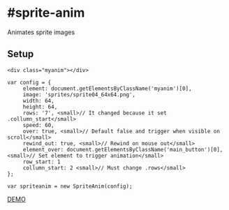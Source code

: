 #sprite-anim
================
Animates sprite images

## Setup
`<div class="myanim"></div>`
```
var config = {
     element: document.getElementsByClassName('myanim')[0],
     image: 'sprites/sprite04_64x64.png',
     width: 64,
     height: 64,
     rows: '7', <small>// It changed because it set .collumn_start</small>
     speed: 60,
     over: true, <small>// Default false and trigger when visible on scroll</small>
     rewind_out: true, <small>// Rewind on mouse out</small>
     element_over: document.getElementsByClassName('main_button')[0], <small>// Set element to trigger animation</small>
     row_start: 1
     collumn_start: 2 <small>// Must change .rows</small>
};

var spriteanim = new SpriteAnim(config);
```

[DEMO](http://garou.in/projects/plugins/javascript/sprite-anim/)
